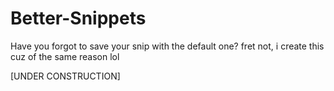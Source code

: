 # Better-Snippets
Have you forgot to save your snip with the default one? fret not, i create this cuz of the same reason lol

[UNDER CONSTRUCTION]
